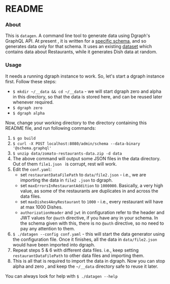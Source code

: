 # README

### About
This is `datagen`. A command line tool to generate data using Dgraph's GraphQL API. At present
, it is written for a [specific schema](schema.graphql), and so generates data only for that
 schema. It uses an existing [dataset](data/zomato-restaurants-data.zip) which contains data
  about Restaurants, while it generates Dish data at random.

### Usage
It needs a running dgraph instance to work. So, let's start a dgraph instance first. Follow these
 steps:
* `$ mkdir ~/__data && cd ~/__data` - we will start dgraph zero and alpha in this directory, so
 that the data is stored here, and can be reused later whenever required.
* `$ dgraph zero`
* `$ dgraph alpha`

Now, change your working directory to the directory containing this README file, and run
 following commands:
1. `$ go build`
2. `$ curl -X POST localhost:8080/admin/schema --data-binary '@schema.graphql'`
3. `$ unzip data/zomato-restaurants-data.zip -d data`
4. The above command will output some JSON files in the data directory. Out of them `file1.json
` is corrupt, rest will work.
5. Edit the `conf.yaml`:
    * set `restaurantDataFilePath` to `data/file2.json` - i.e., we are importing the data in `file2
  .json` to dgraph.
    * set `maxErrorsInRestaurantAddition` to `1000000`. Basically, a very high value, as some of
   the restaurants are duplicates in and across the data files.
    * set `maxDishes4AnyRestaurant` to `1000` - i.e., every restaurant will have at max 1000 Dishes.
    * `authorizationHeader` and `jwt` in configuration refer to the header and JWT values for
     `@auth` directive, if you have any in your schema. In the schema given with this, there is
      no `@auth` directive, so no need to pay any attention to them.
6. `$ ./datagen --config conf.yaml` - this will start the data generator using the configuration
 file. Once it finishes, all the data in `data/file2.json` would have been imported into dgraph.
7. Repeat steps 5 & 6 with different data files. i.e., keep setting `restaurantDataFilePath` to
 other data files and importing them.
8. This is all that is required to import the data in dgraph. Now you can stop alpha and zero
, and keep the `~/__data` directory safe to reuse it later.
 
 You can always look for help with `$ ./datagen --help`
